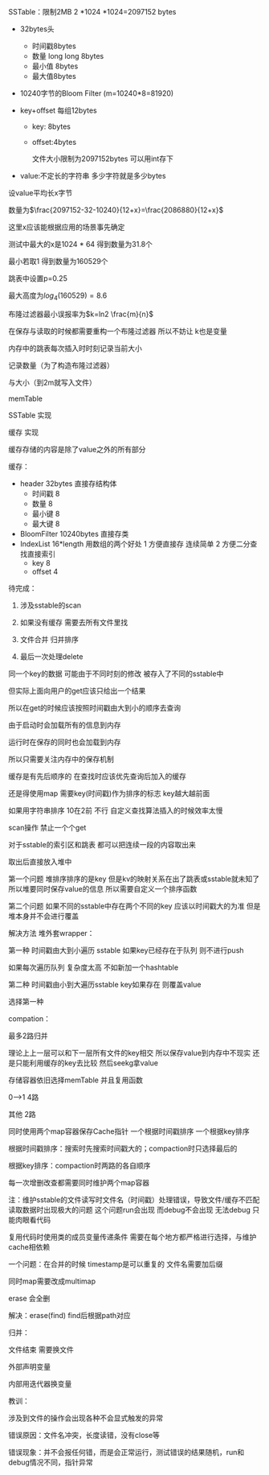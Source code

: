 SSTable：限制2MB 2 *1024 *1024=2097152 bytes

- 32bytes头

  - 时间戳8bytes
  - 数量 long long    8bytes
  - 最小值 8bytes
  - 最大值8bytes

- 10240字节的Bloom Filter (m=10240*8=81920)

- key+offset 每组12bytes

  - key: 8bytes

  - offset:4bytes

    文件大小限制为2097152bytes 可以用int存下

- value:不定长的字符串 多少字符就是多少bytes

设value平均长x字节

数量为$\frac{2097152-32-10240}{12+x}=\frac{2086880}{12+x}$

这里x应该能根据应用的场景事先确定

测试中最大的x是1024 * 64 得到数量为31.8个

最小若取1 得到数量为160529个



跳表中设置p=0.25

最大高度为$log_4(160529)=8.6$

布隆过滤器最小误报率为$k=ln2 \frac{m}{n}$ 

在保存与读取的时候都需要重构一个布隆过滤器 所以不妨让 k也是变量



内存中的跳表每次插入时时刻记录当前大小

记录数量（为了构造布隆过滤器）

与大小（到2m就写入文件）



memTable

SSTable 实现

缓存 实现



缓存存储的内容是除了value之外的所有部分

缓存：

- header 32bytes 直接存结构体
  - 时间戳 8
  - 数量 8
  - 最小键 8
  - 最大键 8
- BloomFilter 10240bytes 直接存类
- IndexList 16*length   用数组的两个好处 1 方便直接存  连续简单  2 方便二分查找直接索引
  - key 8
  - offset 4



待完成：

1. 涉及sstable的scan

2. 如果没有缓存 需要去所有文件里找
3. 文件合并 归并排序
4. 最后一次处理delete





同一个key的数据 可能由于不同时刻的修改  被存入了不同的sstable中

但实际上面向用户的get应该只给出一个结果

所以在get的时候应该按照时间戳由大到小的顺序去查询



由于启动时会加载所有的信息到内存

运行时在保存的同时也会加载到内存

所以只需要关注内存中的保存机制



缓存是有先后顺序的   在查找时应该优先查询后加入的缓存

还是得使用map 需要key(时间戳)作为排序的标志  key越大越前面

如果用字符串排序 10在2前 不行 自定义查找算法插入的时候效率太慢



scan操作 禁止一个个get

对于sstable的索引区和跳表 都可以把连续一段的内容取出来

取出后直接放入堆中

第一个问题 堆排序排序的是key  但是kv的映射关系在出了跳表或sstable就未知了 所以堆要同时保存value的信息 所以需要自定义一个排序函数

第二个问题 如果不同的sstable中存在两个不同的key  应该以时间戳大的为准 但是堆本身并不会进行覆盖

解决方法 堆外套wrapper：

第一种 时间戳由大到小遍历 sstable  如果key已经存在于队列 则不进行push

如果每次遍历队列 复杂度太高 不如新加一个hashtable

第二种 时间戳由小到大遍历sstable key如果存在 则覆盖value

选择第一种





compation：

最多2路归并

理论上上一层可以和下一层所有文件的key相交 所以保存value到内存中不现实 还是只能利用缓存的key去比较 然后seekg拿value

存储容器依旧选择memTable 并且复用函数



0-->1 4路

其他 2路



同时使用两个map容器保存Cache指针  一个根据时间戳排序 一个根据key排序

根据时间戳排序：搜索时先搜索时间戳大的；compaction时只选择最后的

根据key排序：compaction时两路的各自顺序

每一次增删改查都需要同时维护两个map容器

注：维护sstable的文件读写时文件名（时间戳）处理错误，导致文件/缓存不匹配 读取数据时出现极大的问题 这个问题run会出现 而debug不会出现 无法debug 只能肉眼看代码

复用代码时使用类的成员变量传递条件 需要在每个地方都严格进行选择，与维护cache相依赖



一个问题：在合并的时候 timestamp是可以重复的 文件名需要加后缀

同时map需要改成multimap

erase 会全删

解决：erase(find) find后根据path对应



归并：

文件结束 需要换文件

外部声明变量

内部用迭代器换变量



教训：

涉及到文件的操作会出现各种不会显式触发的异常

错误原因：文件名冲突，长度读错，没有close等

错误现象：并不会报任何错，而是会正常运行，测试错误的结果随机，run和debug情况不同，指针异常

